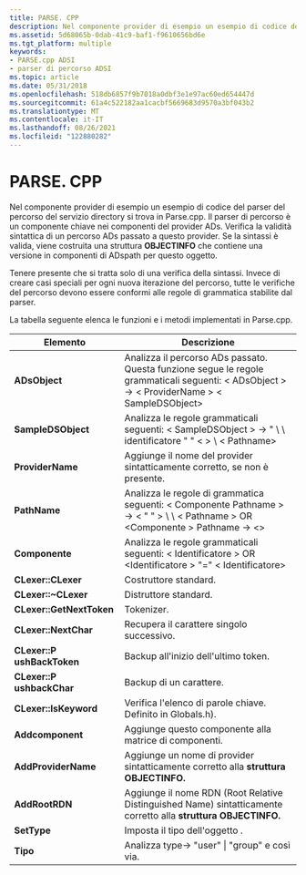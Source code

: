 ```yaml
---
title: PARSE. CPP
description: Nel componente provider di esempio un esempio di codice del parser del percorso del servizio directory si trova in Parse.cpp.
ms.assetid: 5d68065b-0dab-41c9-baf1-f9610656bd6e
ms.tgt_platform: multiple
keywords:
- PARSE.cpp ADSI
- parser di percorso ADSI
ms.topic: article
ms.date: 05/31/2018
ms.openlocfilehash: 518db6857f9b7018a0dbf3e1e97ac60ed654447d
ms.sourcegitcommit: 61a4c522182aa1cacbf5669683d9570a3bf043b2
ms.translationtype: MT
ms.contentlocale: it-IT
ms.lasthandoff: 08/26/2021
ms.locfileid: "122880282"
---
```

# <a name="parsecpp"></a>PARSE. CPP

Nel componente provider di esempio un esempio di codice del parser del percorso del servizio directory si trova in Parse.cpp. Il parser di percorso è un componente chiave nei componenti del provider ADs. Verifica la validità sintattica di un percorso ADs passato a questo provider. Se la sintassi è valida, viene costruita una struttura **OBJECTINFO** che contiene una versione in componenti di ADspath per questo oggetto.

Tenere presente che si tratta solo di una verifica della sintassi. Invece di creare casi speciali per ogni nuova iterazione del percorso, tutte le verifiche del percorso devono essere conformi alle regole di grammatica stabilite dal parser.

La tabella seguente elenca le funzioni e i metodi implementati in Parse.cpp.



| Elemento                      | Descrizione                                                                                                                                                            |
|---------------------------|------------------------------------------------------------------------------------------------------------------------------------------------------------------------|
| **ADsObject**             | Analizza il percorso ADs passato. Questa funzione segue le regole grammaticali seguenti: &lt; ADsObject &gt;  ->  &lt; ProviderName &gt; &lt; SampleDSObject&gt;<br/>     |
| **SampleDSObject**        | Analizza le regole grammaticali seguenti: &lt; SampleDSObject &gt; -> " \\ \\ identificatore " " &lt; &gt; \\ &lt; Pathname&gt;<br/>                                            |
| **ProviderName**          | Aggiunge il nome del provider sintatticamente corretto, se non è presente.                                                                                                          |
| **PathName**              | Analizza le regole di grammatica seguenti: &lt; Componente Pathname &gt;  ->  &lt; " " &gt; \\ \\ &lt; Pathname &gt; OR<br/> &lt;Componente &gt; Pathname  ->  &lt;&gt;<br/> |
| **Componente**             | Analizza le regole grammaticali seguenti: &lt; Identificatore &gt; OR<br/> &lt;Identificatore &gt; "=" &lt; Identificatore&gt;<br/>                                              |
| **CLexer::CLexer**        | Costruttore standard.                                                                                                                                                  |
| **CLexer::~CLexer**       | Distruttore standard.                                                                                                                                                   |
| **CLexer::GetNextToken**  | Tokenizer.                                                                                                                                                             |
| **CLexer::NextChar**      | Recupera il carattere singolo successivo.                                                                                                                                       |
| **CLexer::P ushBackToken** | Backup all'inizio dell'ultimo token.                                                                                                                               |
| **CLexer::P ushbackChar**  | Backup di un carattere.                                                                                                                                                |
| **CLexer::IsKeyword**     | Verifica l'elenco di parole chiave. Definito in Globals.h).                                                                                                                          |
| **Addcomponent**          | Aggiunge questo componente alla matrice di componenti.                                                                                                                            |
| **AddProviderName**       | Aggiunge un nome di provider sintatticamente corretto alla **struttura OBJECTINFO.**                                                                                            |
| **AddRootRDN**            | Aggiunge il nome RDN (Root Relative Distinguished Name) sintatticamente corretto alla **struttura OBJECTINFO.**                                                            |
| **SetType**               | Imposta il tipo dell'oggetto .                                                                                                                                           |
| **Tipo**                  | Analizza type-> "user" \| "group" e così via.                                                                                                                          |



 

 

 





